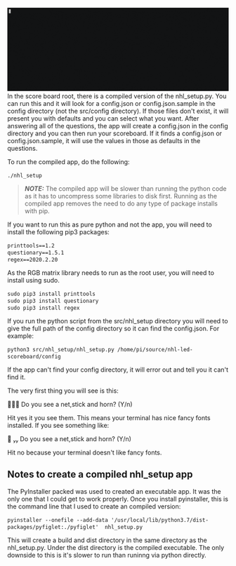 ![nhl_setup](../../assets/images/nhl_setup.gif)
In the score board root, there is a compiled version of the nhl_setup.py.  You can run this and it will look for a config.json or config.json.sample in the config directory (not the src/config directory).  If those files don't exist, it will present you with defaults and you can select what you want.  After answering all of the questions, the app will create a config.json in the config directory and you can then run your scoreboard.  If it finds a config.json or config.json.sample, it will use the values in those as defaults in the questions.

To run the compiled app, do the following:

```
./nhl_setup
```

> **_NOTE:_** The compiled app will be slower than running the python code as it has to uncompress some libraries to disk first.  Running as the compiled app removes the need to do any type of package installs with pip.

If you want to run this as pure python and not the app, you will need to install the following pip3 packages:

```
printtools==1.2
questionary==1.5.1
regex==2020.2.20
```
As the RGB matrix library needs to run as the root user, you will need to install using sudo.  

```
sudo pip3 install printtools
sudo pip3 install questionary
sudo pip3 install regex
```

If you run the python script from the src/nhl_setup directory you will need to give the full path of the config directory so it can find the config.json.  For example:

```
python3 src/nhl_setup/nhl_setup.py /home/pi/source/nhl-led-scoreboard/config
```

If the app can't find your config directory, it will error out and tell you it can't find it.

The very first thing you will see is this:

🥅🏒🚨 Do you see a net,stick and horn?  (Y/n)

Hit yes it you see them.  This means your terminal has nice fancy fonts installed.  If you see something like:

   Do you see a net,stick and horn?  (Y/n)

Hit no because your terminal doesn't like fancy fonts.

## Notes to create a compiled nhl_setup app
The PyInstaller packed was used to created an executable app.  It was the only one that I could get to work properly.  Once you install pyinstaller, this is the command line that I used to create an compiled version:
```
pyinstaller --onefile --add-data '/usr/local/lib/python3.7/dist-packages/pyfiglet:./pyfiglet'  nhl_setup.py
```

This will create a build and dist directory in the same directory as the nhl_setup.py.  Under the dist directory is the compiled executable.  The only downside to this is it's slower to run than runinng via python directly.

